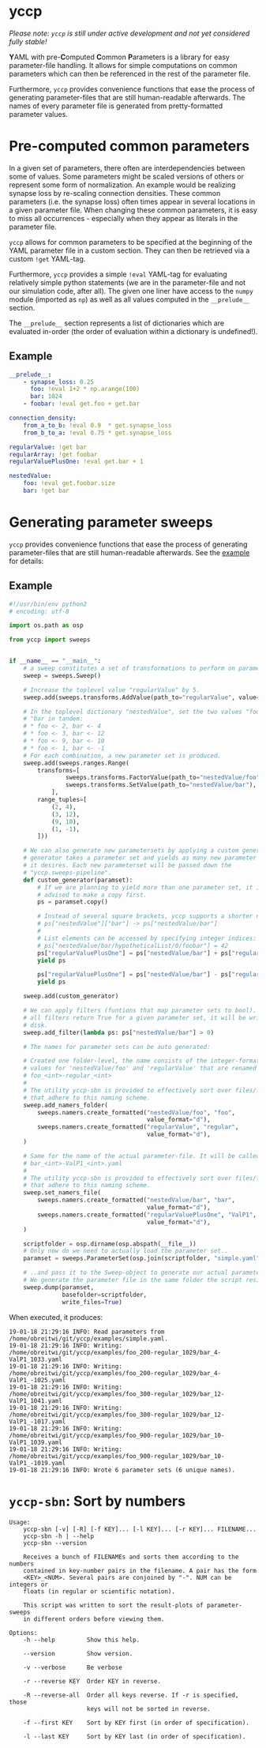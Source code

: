 # yccp

_Please note: `yccp` is still under active development and not yet considered
fully stable!_

**Y**AML with pre-**C**omputed **C**ommon **P**arameters is a library for easy
parameter-file handling. It allows for simple computations on common parameters
which can then be referenced in the rest of the parameter file.

Furthermore, `yccp` provides convenience functions that ease the process of
generating parameter-files that are still human-readable afterwards.
The names of every parameter file is generated from pretty-formatted parameter
values.


# Pre-computed common parameters

In a given set of parameters, there often are interdependencies between some of
values. Some parameters might be scaled versions of others or represent some
form of normalization. An example would be realizing synapse loss by re-scaling
connection densities. These common parameters (i.e. the synapse loss) often
times appear in several locations in a given parameter file. When changing
these common parameters, it is easy to miss all occurrences - especially when
they appear as literals in the parameter file.

`yccp` allows for common parameters to be specified at the beginning of the 
YAML parameter file in a custom section. They can then be retrieved via a
custom `!get` YAML-tag.

Furthermore, `yccp` provides a simple `!eval` YAML-tag for evaluating
relatively simple python statements (we are in the parameter-file and not our
simulation code, after all). The given one liner have access to the `numpy`
module (imported as `np`) as well as all values computed in the `__prelude__`
section.

The `__prelude__` section represents a list of dictionaries which are evaluated
in-order (the order of evaluation within a dictionary is undefined!).


## Example

```yaml
__prelude__:
    - synapse_loss: 0.25
      foo: !eval 1+2 * np.arange(100)
      bar: 1024
    - foobar: !eval get.foo + get.bar

connection_density:
    from_a_to_b: !eval 0.9  * get.synapse_loss
    from_b_to_a: !eval 0.75 * get.synapse_loss

regularValue: !get bar
regularArray: !get foobar
regularValuePlusOne: !eval get.bar + 1

nestedValue:
    foo: !eval get.foobar.size
    bar: !get bar
```


# Generating parameter sweeps

`yccp` provides convenience functions that ease the process of generating
parameter-files that are still human-readable afterwards. See the
[example](examples/make_simple_sweep.py) for details:

## Example
```python
#!/usr/bin/env python2
# encoding: utf-8

import os.path as osp

from yccp import sweeps


if __name__ == "__main__":
    # a sweep constitutes a set of transformations to perform on parameter set
    sweep = sweeps.Sweep()

    # Increase the toplevel value "regularValue" by 5.
    sweep.add(sweeps.transforms.AddValue(path_to="regularValue", value=5))

    # In the toplevel dictionary "nestedValue", set the two values "foo" and
    # "bar in tandem:
    # * foo <- 2, bar <- 4
    # * foo <- 3, bar <- 12
    # * foo <- 9, bar <- 10
    # * foo <- 1, bar <- -1
    # For each combination, a new parameter set is produced.
    sweep.add(sweeps.ranges.Range(
        transforms=[
                sweeps.transforms.FactorValue(path_to="nestedValue/foo"),
                sweeps.transforms.SetValue(path_to="nestedValue/bar"),
            ],
        range_tuples=[
            (2, 4),
            (3, 12),
            (9, 10),
            (1, -1),
        ]))

    # We can also generate new parametersets by applying a custom generator. A
    # generator takes a parameter set and yields as many new parameter sets as
    # it desires. Each new parameterset will be passed down the
    # "yccp.sweeps-pipeline".
    def custom_generator(paramset):
        # If we are planning to yield more than one parameter set, it is
        # advised to make a copy first.
        ps = paramset.copy()

        # Instead of several square brackets, yccp supports a shorter notation:
        # ps["nestedValue"]["bar"] -> ps["nestedValue/bar"]
        #
        # List elements can be accessed by specifying integer indices:
        # ps["nestedValue/bar/hypotheticalList/0/foobar"] = 42
        ps["regularValuePlusOne"] = ps["nestedValue/bar"] + ps["regularValue"]
        yield ps

        ps["regularValuePlusOne"] = ps["nestedValue/bar"] - ps["regularValue"]
        yield ps

    sweep.add(custom_generator)

    # We can apply filters (funtions that map parameter sets to bool). Only if
    # all filters return True for a given parameter set, it will be written to
    # disk.
    sweep.add_filter(lambda ps: ps["nestedValue/bar"] > 0)

    # The names for parameter sets can be auto generated:

    # Created one folder-level, the name consists of the integer-formatted
    # values for 'nestedValue/foo' and 'regularValue' that are renamed to give
    # foo_<int>-regular_<int>
    #
    # The utility yccp-sbn is provided to effectively sort over files/folders
    # that adhere to this naming scheme.
    sweep.add_namers_folder(
        sweeps.namers.create_formatted("nestedValue/foo", "foo",
                                       value_format="d"),
        sweeps.namers.create_formatted("regularValue", "regular",
                                       value_format="d"),
    )

    # Same for the name of the actual parameter-file. It will be called:
    # bar_<int>-ValP1_<int>.yaml
    #
    # The utility yccp-sbn is provided to effectively sort over files/folders
    # that adhere to this naming scheme.
    sweep.set_namers_file(
        sweeps.namers.create_formatted("nestedValue/bar", "bar",
                                       value_format="d"),
        sweeps.namers.create_formatted("regularValuePlusOne", "ValP1",
                                       value_format="d"),
    )

    scriptfolder = osp.dirname(osp.abspath(__file__))
    # Only now do we need to actually load the parameter set..
    paramset = sweeps.ParameterSet(osp.join(scriptfolder, "simple.yaml"))

    # ..and pass it to the Sweep-object to generate our actual parameter files.
    # We generate the parameter file in the same folder the script resides in.
    sweep.dump(paramset,
               basefolder=scriptfolder,
               write_files=True)
```

When executed, it produces:
```
19-01-18 21:29:16 INFO: Read parameters from /home/obreitwi/git/yccp/examples/simple.yaml.
19-01-18 21:29:16 INFO: Writing: /home/obreitwi/git/yccp/examples/foo_200-regular_1029/bar_4-ValP1_1033.yaml
19-01-18 21:29:16 INFO: Writing: /home/obreitwi/git/yccp/examples/foo_200-regular_1029/bar_4-ValP1_-1025.yaml
19-01-18 21:29:16 INFO: Writing: /home/obreitwi/git/yccp/examples/foo_300-regular_1029/bar_12-ValP1_1041.yaml
19-01-18 21:29:16 INFO: Writing: /home/obreitwi/git/yccp/examples/foo_300-regular_1029/bar_12-ValP1_-1017.yaml
19-01-18 21:29:16 INFO: Writing: /home/obreitwi/git/yccp/examples/foo_900-regular_1029/bar_10-ValP1_1039.yaml
19-01-18 21:29:16 INFO: Writing: /home/obreitwi/git/yccp/examples/foo_900-regular_1029/bar_10-ValP1_-1019.yaml
19-01-18 21:29:16 INFO: Wrote 6 parameter sets (6 unique names).
```


# `yccp-sbn`: Sort by numbers
```
Usage:
    yccp-sbn [-v] [-R] [-f KEY]... [-l KEY]... [-r KEY]... FILENAME...
    yccp-sbn -h | --help
    yccp-sbn --version

    Receives a bunch of FILENAMEs and sorts them according to the numbers
    contained in key-number pairs in the filename. A pair has the form
    <KEY>_<NUM>. Several pairs are conjoined by "-". NUM can be integers or
    floats (in regular or scientific notation).

    This script was written to sort the result-plots of parameter-sweeps
    in different orders before viewing them.

Options:
    -h --help         Show this help.

    --version         Show version.

    -v --verbose      Be verbose

    -r --reverse KEY  Order KEY in reverse.

    -R --reverse-all  Order all keys reverse. If -r is specified, those
                      keys will not be sorted in reverse.

    -f --first KEY    Sort by KEY first (in order of specification).

    -l --last KEY     Sort by KEY last (in order of specification).
```
